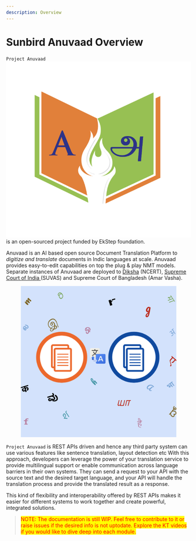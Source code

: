 ```yaml
---
description: Overview
---
```


# Sunbird Anuvaad Overview

`Project Anuvaad`<img src=".gitbook/assets/image (6).png" alt="" data-size="line"> is an open-sourced project funded by EkStep foundation.&#x20;

Anuvaad is an AI based open source Document Translation Platform to _digitize and translate_ documents in Indic languages at scale. Anuvaad provides easy-to-edit capabilities on top the plug & play NMT models. Separate instances of Anuvaad are deployed to [Diksha](https://diksha.anuvaad.org/) (NCERT), [Supreme Court of India ](https://jud.anuvaad.org/)(SUVAS) and Supreme Court of Bangladesh (Amar Vasha).

<figure><img src=".gitbook/assets/image (5).png" alt="" width="563"><figcaption></figcaption></figure>

`Project Anuvaad` is REST APIs driven and hence any third party system can use various features like sentence translation, layout detection etc
With this approach, developers can leverage the power of your translation service to provide multilingual support or enable communication across language barriers in their own systems. They can send a request to your API with the source text and the desired target language, and your API will handle the translation process and provide the translated result as a response.

This kind of flexibility and interoperability offered by REST APIs makes it easier for different systems to work together and create powerful, integrated solutions.

> <mark style="color:red;">NOTE: The documentation is still WIP. Feel free to contribute to it or raise issues if the desired info is not uptodate. Explore the KT videos if you would like to dive deep into each module.</mark>&#x20;

